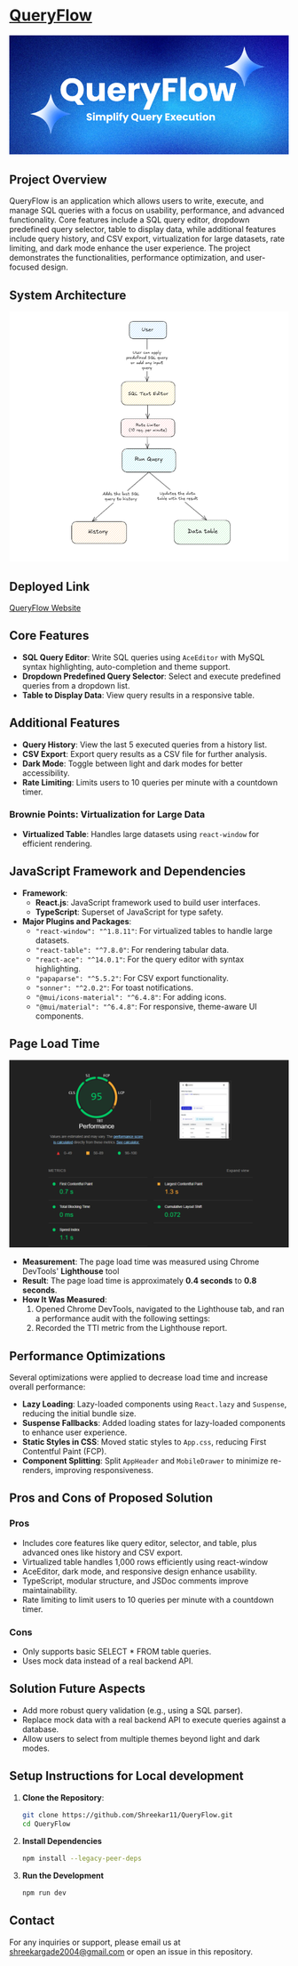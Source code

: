 # [QueryFlow](https://query-flow-xi.vercel.app)

![Header Section](screenshots/header.png)

## Project Overview

QueryFlow is an application which allows users to write, execute, and manage SQL queries with a focus on usability, performance, and advanced functionality. Core features include a SQL query editor, dropdown predefined query selector, table to display data, while additional features include query history, and CSV export, virtualization for large datasets, rate limiting, and dark mode enhance the user experience. The project demonstrates the functionalities, performance optimization, and user-focused design.

## System Architecture

![Architecture Diagram](screenshots/architecture.png)

## Deployed Link

[QueryFlow Website](https://query-flow-xi.vercel.app/)

## Core Features

- **SQL Query Editor**: Write SQL queries using `AceEditor` with MySQL syntax highlighting, auto-completion and theme support.
- **Dropdown Predefined Query Selector**: Select and execute predefined queries from a dropdown list.
- **Table to Display Data**: View query results in a responsive table.

## Additional Features

- **Query History**: View the last 5 executed queries from a history list.
- **CSV Export**: Export query results as a CSV file for further analysis.
- **Dark Mode**: Toggle between light and dark modes for better accessibility.
- **Rate Limiting**: Limits users to 10 queries per minute with a countdown timer.

### Brownie Points: Virtualization for Large Data

- **Virtualized Table**: Handles large datasets using `react-window` for efficient rendering.

## JavaScript Framework and Dependencies

- **Framework**:
  - **React.js**: JavaScript framework used to build user interfaces.
  - **TypeScript**: Superset of JavaScript for type safety.
- **Major Plugins and Packages**:
  - `"react-window": "^1.8.11"`: For virtualized tables to handle large datasets.
  - `"react-table": "^7.8.0"`: For rendering tabular data.
  - `"react-ace": "^14.0.1"`: For the query editor with syntax highlighting.
  - `"papaparse": "^5.5.2"`: For CSV export functionality.
  - `"sonner": "^2.0.2"`: For toast notifications.
  - `"@mui/icons-material": "^6.4.8"`: For adding icons.
  - `"@mui/material": "^6.4.8"`: For responsive, theme-aware UI components.

## Page Load Time

![Performance Diagram](screenshots/performance.png)

- **Measurement**: The page load time was measured using Chrome DevTools' **Lighthouse** tool
- **Result**: The page load time is approximately **0.4 seconds** to **0.8 seconds**.
- **How It Was Measured**:
  1. Opened Chrome DevTools, navigated to the Lighthouse tab, and ran a performance audit with the following settings:
  2. Recorded the TTI metric from the Lighthouse report.

## Performance Optimizations

Several optimizations were applied to decrease load time and increase overall performance:

- **Lazy Loading**: Lazy-loaded components using `React.lazy` and `Suspense`, reducing the initial bundle size.
- **Suspense Fallbacks**: Added loading states for lazy-loaded components to enhance user experience.
- **Static Styles in CSS**: Moved static styles to `App.css`, reducing First Contentful Paint (FCP).
- **Component Splitting**: Split `AppHeader` and `MobileDrawer` to minimize re-renders, improving responsiveness.

## Pros and Cons of Proposed Solution

### Pros

- Includes core features like query editor, selector, and table, plus advanced ones like history and CSV export.
- Virtualized table handles 1,000 rows efficiently using react-window
- AceEditor, dark mode, and responsive design enhance usability.
- TypeScript, modular structure, and JSDoc comments improve maintainability.
- Rate limiting to limit users to 10 queries per minute with a countdown timer.

### Cons

- Only supports basic SELECT \* FROM table queries.
- Uses mock data instead of a real backend API.

## Solution Future Aspects

- Add more robust query validation (e.g., using a SQL parser).
- Replace mock data with a real backend API to execute queries against a database.
- Allow users to select from multiple themes beyond light and dark modes.

## Setup Instructions for Local development

1. **Clone the Repository**:

   ```bash
   git clone https://github.com/Shreekar11/QueryFlow.git
   cd QueryFlow
   ```

2. **Install Dependencies**

   ```bash
   npm install --legacy-peer-deps
   ```

3. **Run the Development**

   ```bash
   npm run dev
   ```

## Contact

For any inquiries or support, please email us at shreekargade2004@gmail.com or open an issue in this repository.
